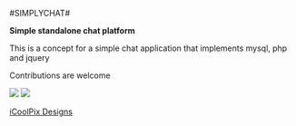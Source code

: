 #SIMPLYCHAT#

<strong>Simple standalone chat platform</strong>

This is a concept for a simple chat application that implements mysql, php and jquery

Contributions are welcome


<img src="https://raw.githubusercontent.com/jgmuchiri/simplychat/master/screenshot.jpg"/>
<img src="https://raw.githubusercontent.com/jgmuchiri/simplychat/master/screenshot1.jpg"/>

<a href="http://icoolpix.com" target="_blank">iCoolPix Designs</a>
